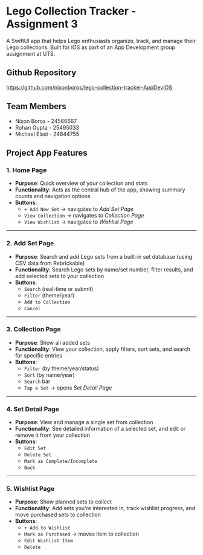 # Lego Collection Tracker - Assignment 3
A SwiftUI app that helps Lego enthusiasts organize, track, and manage their Lego collections. Built for iOS as part of an App Development group assignment at UTS.

## Github Repository
https://github.com/nixonboros/lego-collection-tracker-AppDevIOS

## Team Members
- Nixon Boros - 24566667 
- Rohan Gupta - 25495033
- Michael Elasi - 24844755

## Project App Features
### 1. Home Page
- **Purpose**: Quick overview of your collection and stats
- **Functionality**: Acts as the central hub of the app, showing summary counts and navigation options
- **Buttons**:
  - `+ Add New Set` → navigates to *Add Set Page*
  - `View Collection` → navigates to *Collection Page*
  - `View Wishlist` → navigates to *Wishlist Page*

---

### 2. Add Set Page
- **Purpose**: Search and add Lego sets from a built-in set database (using CSV data from Rebrickable)
- **Functionality**: Search Lego sets by name/set number, filter results, and add selected sets to your collection
- **Buttons**:
  - `Search` (real-time or submit)
  - `Filter` (theme/year)
  - `Add to Collection`
  - `Cancel`

---

### 3. Collection Page
- **Purpose**: Show all added sets
- **Functionality**: View your collection, apply filters, sort sets, and search for specific entries
- **Buttons**:
  - `Filter` (by theme/year/status)
  - `Sort` (by name/year)
  - `Search` bar
  - `Tap a Set` → opens *Set Detail Page*

---

### 4. Set Detail Page
- **Purpose**: View and manage a single set from collection 
- **Functionality**: See detailed information of a selected set, and edit or remove it from your collection
- **Buttons**:
  - `Edit Set`
  - `Delete Set`
  - `Mark as Complete/Incomplete`
  - `Back`

---

### 5. Wishlist Page
- **Purpose**: Show planned sets to collect
- **Functionality**: Add sets you're interested in, track wishlist progress, and move purchased sets to collection
- **Buttons**:
  - `+ Add to Wishlist`
  - `Mark as Purchased` → moves item to collection
  - `Edit Wishlist Item`
  - `Delete`


